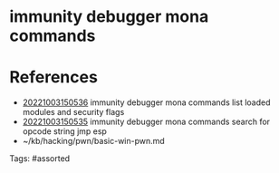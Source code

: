 # immunity debugger mona commands

# References
- [20221003150536](/zet/20221003150536/) immunity debugger mona commands list loaded modules and security flags
- [20221003150535](/zet/20221003150535/) immunity debugger mona commands search for opcode string jmp esp
- ~/kb/hacking/pwn/basic-win-pwn.md

Tags:
    #assorted

